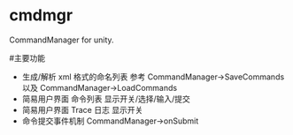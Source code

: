 # cmdmgr
CommandManager for unity.

#主要功能
* 生成/解析 xml 格式的命名列表 参考 CommandManager->SaveCommands 以及 CommandManager->LoadCommands
* 简易用户界面 命令列表 显示开关/选择/输入/提交
* 简易用户界面 Trace 日志 显示开关
* 命令提交事件机制 CommandManager->onSubmit
